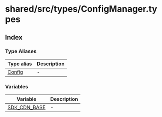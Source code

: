 # shared/src/types/ConfigManager.types

## Index

### Type Aliases

| Type alias | Description |
| ------ | ------ |
| [Config](type-aliases/config.md) | - |

### Variables

| Variable | Description |
| ------ | ------ |
| [SDK\_CDN\_BASE](variables/sdk-cdn-base.md) | - |
